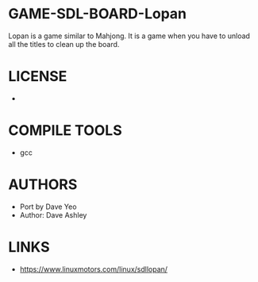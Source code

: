 # GAME-SDL-BOARD-Lopan
Lopan is a game similar to Mahjong. It is a game when you have to unload all the titles to clean up the board.

LICENSE
===============
* 

COMPILE TOOLS
===============
* gcc
 
AUTHORS
===============
* Port by Dave Yeo
* Author: Dave Ashley

LINKS
===============
* https://www.linuxmotors.com/linux/sdllopan/
